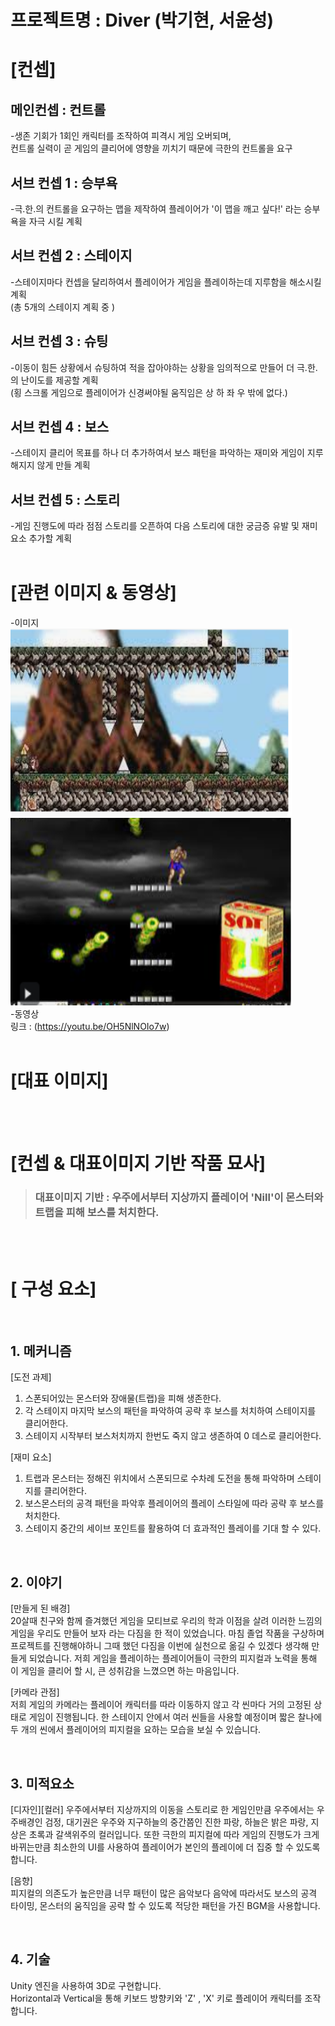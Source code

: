 프로젝트명 : Diver (박기현, 서윤성)
==================
# [컨셉]

## 메인컨셉 : 컨트롤  
-생존 기회가 1회인 캐릭터를 조작하여 피격시 게임 오버되며,  
 컨트롤 실력이 곧 게임의 클리어에 영향을 끼치기 때문에 극한의 컨트롤을 요구
## 서브 컨셉 1 : 승부욕  
-극.한.의 컨트롤을 요구하는 맵을 제작하여 플레이어가 '이 맵을 깨고 싶다!' 라는  승부욕을 자극 시킬 계획
## 서브 컨셉 2 : 스테이지  
-스테이지마다 컨셉을 달리하여서 플레이어가 게임을 플레이하는데 지루함을 해소시킬 계획  
(총 5개의 스테이지 계획 중 )
## 서브 컨셉 3 : 슈팅  
-이동이 힘든 상황에서 슈팅하여 적을 잡아야하는 상황을 임의적으로 만들어 더 극.한.의 난이도를 제공할 계획  
(횡 스크롤 게임으로 플레이어가 신경써야될 움직임은 상 하 좌 우 밖에 없다.)
## 서브 컨셉 4 : 보스  
-스테이지 클리어 목표를 하나 더 추가하여서 보스 패턴을 파악하는 재미와 게임이 지루해지지 않게 만들 계획  
## 서브 컨셉 5 : 스토리  
-게임 진행도에 따라 점점 스토리를 오픈하여 다음 스토리에 대한 궁금증 유발 및 재미요소 추가할 계획
<br><br>
# [관련 이미지 & 동영상]  
-이미지  
<img src="./img/image1.jpg" width="450px" height="300px">  
<img src="./img/image2.jpg" width="450px" height="300px">  
-동영상  
링크 : (https://youtu.be/OH5NlNOIo7w)
<br><br>
# [대표 이미지]  

<br><br>
# [컨셉 & 대표이미지 기반 작품 묘사]  
> ### 대표이미지 기반 : 우주에서부터 지상까지 플레이어 'Nill'이 몬스터와 트랩을 피해 보스를 처치한다.
  
<br><br>
# [<Diver> 구성 요소]  
<br>  
  
## 1. 메커니즘  

 [도전 과제]  

1. 스폰되어있는 몬스터와 장애물(트랩)을 피해 생존한다.
2. 각 스테이지 마지막 보스의 패턴을 파악하여 공략 후 보스를 처치하여 스테이지를 클리어한다.
3. 스테이지 시작부터 보스처치까지 한번도 죽지 않고 생존하여 0 데스로 클리어한다.  

 [재미 요소]  
1. 트랩과 몬스터는 정해진 위치에서 스폰되므로 수차례 도전을 통해 파악하며 스테이지를 클리어한다.
2. 보스몬스터의 공격 패턴을 파악후 플레이어의 플레이 스타일에 따라 공략 후 보스를 처치한다.
3. 스테이지 중간의 세이브 포인트를 활용하여 더 효과적인 플레이를 기대 할 수 있다.

<br>  
  
## 2. 이야기  

 [만들게 된 배경]  
20살때 친구와 함께 즐겨했던 게임을 모티브로 우리의 학과 이점을 살려 이러한 느낌의 게임을 우리도 만들어 보자 라는 다짐을 한 적이 있었습니다. 마침 졸업 작품을 구상하며 프로젝트를 진행해야하니 그때 했던 다짐을 이번에 실천으로 옮길 수 있겠다 생각해 만들게 되었습니다. 저희 게임을 플레이하는 플레이어들이 극한의 피지컬과 노력을 통해 이 게임을 클리어 할 시, 큰 성취감을 느꼈으면 하는 마음입니다.  

 [카메라 관점]  
저희 게임의 카메라는 플레이어 캐릭터를 따라 이동하지 않고 각 씬마다 거의 고정된 상태로 게임이 진행됩니다. 한 스테이지 안에서 여러 씬들을 사용할 예정이며 짧은 찰나에 두 개의 씬에서 플레이어의 피지컬을 요하는 모습을 보실 수 있습니다.  

<br>  
  
## 3. 미적요소  

[디자인][컬러]
우주에서부터 지상까지의 이동을 스토리로 한 게임인만큼 우주에서는 우주배경인 검정, 대기권은 우주와 지구하늘의 중간쯤인 진한 파랑, 하늘은 밝은 파랑, 지상은 초록과 갈색위주의 컬러입니다. 또한 극한의 피지컬에 따라 게임의 진행도가 크게 바뀌는만큼 최소한의 UI를 사용하여 플레이어가 본인의 플레이에 더 집중 할 수 있도록합니다.  

[음향]  
피지컬의 의존도가 높은만큼 너무 패턴이 많은 음악보다 음악에 따라서도 보스의 공격 타이밍, 몬스터의 움직임을 공략 할 수 있도록 적당한 패턴을 가진 BGM을 사용합니다.  

<br>  
  
## 4. 기술

Unity 엔진을 사용하여 3D로 구현합니다.  
Horizontal과 Vertical을 통해 키보드 방향키와 'Z' , 'X' 키로 플레이어 캐릭터를 조작합니다.  

